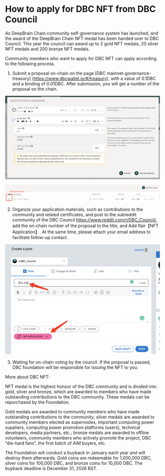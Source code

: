 # How to apply for DBC NFT from DBC Council

As DeepBrain Chain community self-governance system has launched, and the award of the DeepBrain Chain NFT medal has been handed over to DBC Council. This year the council can award up to 2 gold NFT medals, 20 silver NFT medals and 200 bronze NFT medals.

Community members who want to apply for DBC NFT can apply according to the following process.

1. Submit a proposal on-chain on the page [DBC mainnet-governance-treasury] (https://www.dbcwallet.io/#/treasury), with a value of 0.1DBC and a binding of 0.01DBC. After submission, you will get a number of the proposal on the chain.

![](./assets/dbc-nft.assets/1.png)

![](./assets/dbc-nft.assets/2.png)

2. Organize your application materials, such as contributions to the community and related certificates, and post to the subreddit community of the DBC Council https://www.reddit.com/r/DBC_Council/, add the on-chain number of the proposal to the title, and Add flair【NFT Application】. At the same time, please attach your email address to facilitate follow-up contact.

![](./assets/dbc-nft.assets/3.png)

3. Waiting for on-chain voting by the council. If the proposal is passed, DBC foundation will be responsible for issuing the NFT to you.

More about DBC NFT:

NFT medal is the highest honour of the DBC community and is divided into gold, silver and bronze, which are awarded to members who have made outstanding contributions to the DBC community. These medals can be repurchased by the Foundation.

Gold medals are awarded to community members who have made outstanding contributions to the community; silver medals are awarded to community members elected as supernodes, important computing power suppliers, computing power promotion platforms (users), technical developers, media partners, etc.; bronze medals are awarded to offline volunteers, community members who actively promote the project, DBC “die-hard fans”, the first batch of AIM buyers, etc.

The Foundation will conduct a buyback in January each year and will destroy them afterwards. Gold coins are redeemable for 1,000,000 DBC, silver coins for 100,000 DBC, and bronze coins for 10,000 DBC. The buyback deadline is December 31, 2026 BST.
